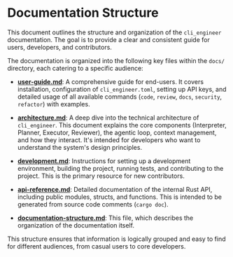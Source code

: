 # Documentation Structure

This document outlines the structure and organization of the `cli_engineer` documentation. The goal is to provide a clear and consistent guide for users, developers, and contributors.

The documentation is organized into the following key files within the `docs/` directory, each catering to a specific audience:

- **[user-guide.md](./user-guide.md)**: A comprehensive guide for end-users. It covers installation, configuration of `cli_engineer.toml`, setting up API keys, and detailed usage of all available commands (`code`, `review`, `docs`, `security`, `refactor`) with examples.

- **[architecture.md](./architecture.md)**: A deep dive into the technical architecture of `cli_engineer`. This document explains the core components (Interpreter, Planner, Executor, Reviewer), the agentic loop, context management, and how they interact. It's intended for developers who want to understand the system's design principles.

- **[development.md](./development.md)**: Instructions for setting up a development environment, building the project, running tests, and contributing to the project. This is the primary resource for new contributors.

- **[api-reference.md](./api-reference.md)**: Detailed documentation of the internal Rust API, including public modules, structs, and functions. This is intended to be generated from source code comments (`cargo doc`).

- **[documentation-structure.md](./documentation-structure.md)**: This file, which describes the organization of the documentation itself.

This structure ensures that information is logically grouped and easy to find for different audiences, from casual users to core developers.